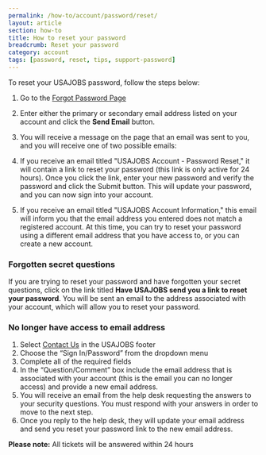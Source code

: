 ```yaml
---
permalink: /how-to/account/password/reset/
layout: article
section: how-to
title: How to reset your password
breadcrumb: Reset your password
category: account
tags: [password, reset, tips, support-password]
---
```


To reset your USAJOBS password, follow the steps below:

1. Go to the [Forgot Password Page](https://www.usajobs.gov/Account/ForgotPassword)
2. Enter either the primary or secondary email address listed on your account and click the **Send Email** button.
3. You will receive a message on the page that an email was sent to you, and you will receive one of two possible emails:

  1. If you receive an email titled "USAJOBS Account - Password Reset," it will contain a link to reset your password (this link is only active for 24 hours). Once you click the link, enter your new password and verify the password and click the Submit button. This will update your password, and you can now sign into your account.
  2. If you receive an email titled "USAJOBS Account Information," this email will inform you that the email address you entered does not match a registered account. At this time, you can try to reset your password using a different email address that you have access to, or you can create a new account.

### Forgotten secret questions

If you are trying to reset your password and have forgotten your secret questions, click on the link titled **Have USAJOBS send you a link to reset your password**. You will be sent an email to the address associated with your account, which will allow you to reset your password.

### No longer have access to email address

1. Select [Contact Us](../../../../contact/) in the USAJOBS footer
2. Choose the “Sign In/Password” from the dropdown menu
3. Complete all of the required fields
4. In the “Question/Comment” box include the email address that is associated with your account (this is the email you can no longer access) and provide a new email address.
5. You will receive an email from the help desk requesting the answers to your security questions. You must respond with your answers in order to move to the next step.
6. Once you reply to the help desk, they will update your email address and send you reset your password link to the new email address.

**Please note:** All tickets will be answered within 24 hours

